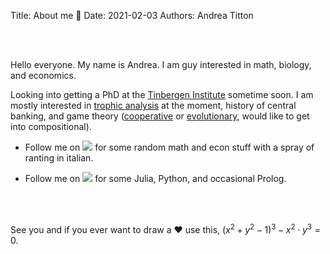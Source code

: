 Title: About me 🦉
Date: 2021-02-03
Authors: Andrea Titton


<br/><br/>

Hello everyone. My name is Andrea. I am guy interested in math, biology, and economics. 

Looking into getting a PhD at the [Tinbergen Institute](https://www.tinbergen.nl/home) sometime soon. I am mostly interested in [trophic analysis](https://github.com/NoFishLikeIan/trophic-resilience) at the moment, history of central banking, and game theory ([cooperative](https://github.com/NoFishLikeIan/tinbergen/tree/master/homework/adv_gametheory) or [evolutionary](https://github.com/NoFishLikeIan/tinbergen/tree/master/homework/evolutionary), would like to get into compositional).

- Follow me on
[<img src="https://raw.githubusercontent.com/carlsednaoui/gitsocial/master/assets/icons%20with%20padding/twitter.png">](https://twitter.com/accuian) for some random math and econ stuff with a spray of ranting in italian. 

- Follow me on [<img src="https://raw.githubusercontent.com/carlsednaoui/gitsocial/master/assets/icons%20with%20padding/github.png">](https://github.com/NoFishLikeIan) for some Julia, Python, and occasional Prolog.

<br/><br/>

See you and if you ever want to draw a ❤ use this,
$(x^2+y^2-1)^3-x^2 \cdot y^3=0.$